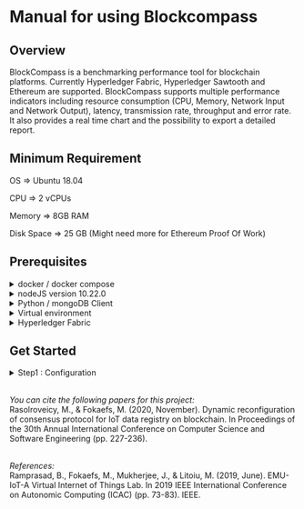 

<a name="top"></a>

# Manual for using Blockcompass 

## Overview

BlockCompass is a benchmarking performance tool for blockchain platforms. Currently Hyperledger Fabric, Hyperledger Sawtooth and Ethereum are supported.  BlockCompass supports multiple performance indicators including resource consumption (CPU, Memory, Network Input and Network Output), latency, transmission rate, throughput and error rate. It also provides a real time chart and the possibility to export a detailed report. 


## Minimum Requirement

OS  => Ubuntu 18.04

CPU  => 2 vCPUs

Memory  => 8GB RAM

Disk Space  => 25 GB (Might need more for Ethereum Proof Of Work)



## Prerequisites

<details><summary>docker / docker compose</summary>


1. install docker either from the officiel documentation https://docs.docker.com/engine/install/ubuntu/, or following the next steps
  
  1.1 Manual installation 
```
sudo apt update 
sudo apt install apt-transport-https ca-certificates 
curl software-properties-common
curl -fsSL https://download.docker.com/linux/ubuntu/gpg | sudo apt-key add -
sudo add-apt-repository "deb [arch=amd64] https://download.docker.com/linux/ubuntu bionic stable"
sudo apt update
sudo apt install docker-ce  
```
1.2 Run docker without sudo  

  

```
sudo usermod -aG docker ${USER}
su - ${USER}

```
2.  install docker compose either from the officiel documentation https://docs.docker.com/compose/install/, or following the next steps

```
sudo curl -L https://github.com/docker/compose/releases/download/1.21.2/docker-compose-`uname -s`-`uname -m` -o /usr/local/bin/docker-compose
sudo chmod +x /usr/local/bin/docker-compose
```


</details>




<details><summary>nodeJS version 10.22.0</summary>


1. Install nodeJS version 10.22.0
  
  1.1 Manual installation 
```
 cd ~
curl -sL https://deb.nodesource.com/setup_10.x -o nodesource_setup.sh
sudo bash nodesource_setup.sh
sudo apt install nodejs
sudo apt install build-essential
```



</details>

<details><summary>Python / mongoDB Client</summary>


1. Python is by default installed in ubuntu 18.04 distribution, to update python run the following commands:
  

```
sudo apt update
sudo apt -y upgrade
```

  2.  Install Additional Tools
  
```
sudo apt install -y python3-pip
sudo apt install libssl-dev libffi-dev python3-dev 
sudo apt install -y python3-venv
```

  3.  Install mongoDB Client
```
sudo apt install mongodb-clients

```
  
</details>


<details><summary> Virtual environment </summary>


1. Clone repository
  

```
git clone https://github.com/polytechnique-ease/blockcompass
```

  2.  Set virtual environment and install requirement
  
```
cd blockcompass
python3 -m venv env
source env/bin/activate
pip install -r requirements.txt
```

  3.  Install mongoDB Client
```
sudo apt install mongodb-clients

```
  
</details>



</details>

<details><summary>Hyperledger Fabric</summary>


1.  Download binaries and pull docker images for Fabric v2.2


```

   curl -sSL https://bit.ly/2ysbOFE | bash -s -- 2.2.2 1.4.9

```

  2.   Using bash_profile to add Hyperledger Fabric bin permanently to the PATH environment variable

  
```
sudo nano ~/.profile
  
## At the end of the file, add this line:
export PATH=<path to fabric-sample location>/bin:$PATH
  
source ~/.profile

```

  3.  Install Golang 1.17
```
cd ~
curl -O https://dl.google.com/go/go1.17.linux-amd64.tar.gz
tar xvf go1.17.linux-amd64.tar.gz
sudo chown -R root:root ./go
sudo mv go /usr/local
sudo nano ~/.profile
  
## At the end of the file, add this line:
export PATH=$PATH:/usr/local/go/bin
  
source ~/.profile


```

 4. Set ABRIC_CFG_PATH variable: 
```
sudo nano ~/.profile
  
## At the end of the file, add this line:
export FABRIC_CFG_PATH=<Absolute PATH to iot-docker-mongoDB folder>/networks/fabric-v2.2/config

source ~/.profile


```
  
</details>
  
  
 ## Get Started
  
  
  <details><summary>Step1 : Configuration</summary>


1.  ReplicaSet
  
  1.1  In the configuration/blockchain.yaml file, change the IP address in replicaSet field by your local IP address. 

    replicaSet:
 -  'IP:27011'
 -  'IP:27012'
 -  'IP:27013'
    
```
chmod +x replicaset.sh
```

1.2 In the replicaset.sh file, change the IP address by your IP address. 


2. Network Configuration:

2.1  In the configuration/blockchain.yaml file set the target Blockchain in Blockchain.type field, allowed values are: ethereum-clique, ethereum-pow, sawtooth-pbft, sawtooth-raft, sawtooth-poet and fabric.
    
    

<details><summary> 2.2 Ethereum Configuration </summary>


  
</details>

</details>

  

<br> *You can cite the following papers for this project:*
<br>Rasolroveicy, M., & Fokaefs, M. (2020, November). Dynamic reconfiguration of consensus protocol for IoT data registry on blockchain. In Proceedings of the 30th Annual International Conference on Computer Science and Software Engineering (pp. 227-236).

<br>*References:*
<br>Ramprasad, B., Fokaefs, M., Mukherjee, J., & Litoiu, M. (2019, June). EMU-IoT-A Virtual Internet of Things Lab. In 2019 IEEE International Conference on Autonomic Computing (ICAC) (pp. 73-83). IEEE.
